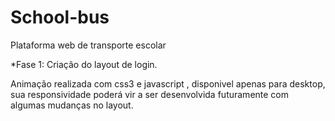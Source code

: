 # School-bus
Plataforma web de transporte escolar

*Fase 1: Criação do layout de login.


Animação realizada com css3 e javascript , disponivel apenas para desktop, sua responsividade poderá vir a ser desenvolvida futuramente com algumas mudanças no layout.
